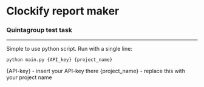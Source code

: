 # Clockify report maker

### Quintagroup test task

---

Simple to use python script. Run with a single line:
```
python main.py {API_key} {project_name}
```
{API-key} - insert your API-key there
{project_name} - replace this with your project name